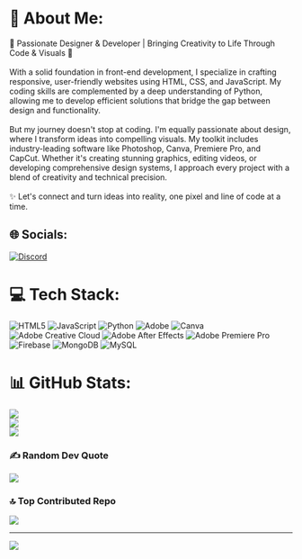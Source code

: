 # 💫 About Me:
🌟 Passionate Designer & Developer | Bringing Creativity to Life Through Code & Visuals 🎨<br><br>With a solid foundation in front-end development, I specialize in crafting responsive, user-friendly websites using HTML, CSS, and JavaScript. My coding skills are complemented by a deep understanding of Python, allowing me to develop efficient solutions that bridge the gap between design and functionality.<br><br>But my journey doesn't stop at coding. I'm equally passionate about design, where I transform ideas into compelling visuals. My toolkit includes industry-leading software like Photoshop, Canva, Premiere Pro, and CapCut. Whether it's creating stunning graphics, editing videos, or developing comprehensive design systems, I approach every project with a blend of creativity and technical precision.<br><br>✨ Let's connect and turn ideas into reality, one pixel and line of code at a time.


## 🌐 Socials:
[![Discord](https://img.shields.io/badge/Discord-%237289DA.svg?logo=discord&logoColor=white)](https://discord.gg/discord.gg/tasarimlar) 

# 💻 Tech Stack:
![HTML5](https://img.shields.io/badge/html5-%23E34F26.svg?style=for-the-badge&logo=html5&logoColor=white) ![JavaScript](https://img.shields.io/badge/javascript-%23323330.svg?style=for-the-badge&logo=javascript&logoColor=%23F7DF1E) ![Python](https://img.shields.io/badge/python-3670A0?style=for-the-badge&logo=python&logoColor=ffdd54) ![Adobe](https://img.shields.io/badge/adobe-%23FF0000.svg?style=for-the-badge&logo=adobe&logoColor=white) ![Canva](https://img.shields.io/badge/Canva-%2300C4CC.svg?style=for-the-badge&logo=Canva&logoColor=white) ![Adobe Creative Cloud](https://img.shields.io/badge/Adobe%20Creative%20Cloud-DA1F26.svg?style=for-the-badge&logo=Adobe%20Creative%20Cloud&logoColor=white) ![Adobe After Effects](https://img.shields.io/badge/Adobe%20After%20Effects-9999FF.svg?style=for-the-badge&logo=Adobe%20After%20Effects&logoColor=white) ![Adobe Premiere Pro](https://img.shields.io/badge/Adobe%20Premiere%20Pro-9999FF.svg?style=for-the-badge&logo=Adobe%20Premiere%20Pro&logoColor=white) ![Firebase](https://img.shields.io/badge/firebase-a08021?style=for-the-badge&logo=firebase&logoColor=ffcd34) ![MongoDB](https://img.shields.io/badge/MongoDB-%234ea94b.svg?style=for-the-badge&logo=mongodb&logoColor=white) ![MySQL](https://img.shields.io/badge/mysql-4479A1.svg?style=for-the-badge&logo=mysql&logoColor=white)
# 📊 GitHub Stats:
![](https://github-readme-stats.vercel.app/api?username=wasetrox&theme=nord&hide_border=false&include_all_commits=false&count_private=false)<br/>
![](https://github-readme-streak-stats.herokuapp.com/?user=wasetrox&theme=nord&hide_border=false)<br/>
![](https://github-readme-stats.vercel.app/api/top-langs/?username=wasetrox&theme=nord&hide_border=false&include_all_commits=false&count_private=false&layout=compact)

### ✍️ Random Dev Quote
![](https://quotes-github-readme.vercel.app/api?type=horizontal&theme=tokyonight)

### 🔝 Top Contributed Repo
![](https://github-contributor-stats.vercel.app/api?username=wasetrox&limit=5&theme=dark&combine_all_yearly_contributions=true)

---
[![](https://visitcount.itsvg.in/api?id=wasetrox&icon=0&color=0)](https://visitcount.itsvg.in)
